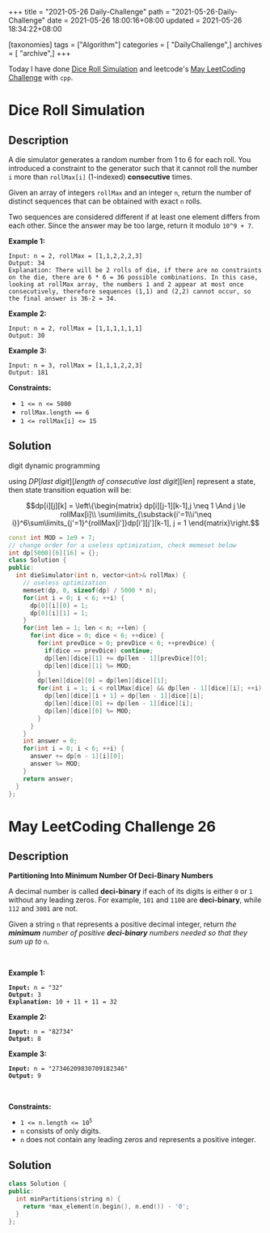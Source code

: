 +++
title = "2021-05-26 Daily-Challenge"
path = "2021-05-26-Daily-Challenge"
date = 2021-05-26 18:00:16+08:00
updated = 2021-05-26 18:34:22+08:00

[taxonomies]
tags = ["Algorithm"]
categories = [ "DailyChallenge",]
archives = [ "archive",]
+++

Today I have done [Dice Roll Simulation](https://leetcode.com/problems/dice-roll-simulation/) and leetcode's [May LeetCoding Challenge](https://leetcode.com/explore/challenge/card/may-leetcoding-challenge-2021/601/week-4-may-22nd-may-28th/3756/) with `cpp`.

<!-- more -->

# Dice Roll Simulation

## Description

A die simulator generates a random number from 1 to 6 for each roll. You introduced a constraint to the generator such that it cannot roll the number `i` more than `rollMax[i]` (1-indexed) **consecutive** times. 

Given an array of integers `rollMax` and an integer `n`, return the number of distinct sequences that can be obtained with exact `n` rolls.

Two sequences are considered different if at least one element differs from each other. Since the answer may be too large, return it modulo `10^9 + 7`.

 

**Example 1:**

```
Input: n = 2, rollMax = [1,1,2,2,2,3]
Output: 34
Explanation: There will be 2 rolls of die, if there are no constraints on the die, there are 6 * 6 = 36 possible combinations. In this case, looking at rollMax array, the numbers 1 and 2 appear at most once consecutively, therefore sequences (1,1) and (2,2) cannot occur, so the final answer is 36-2 = 34.
```

**Example 2:**

```
Input: n = 2, rollMax = [1,1,1,1,1,1]
Output: 30
```

**Example 3:**

```
Input: n = 3, rollMax = [1,1,1,2,2,3]
Output: 181
```

 

**Constraints:**

- `1 <= n <= 5000`
- `rollMax.length == 6`
- `1 <= rollMax[i] <= 15`

## Solution

digit dynamic programming

using $DP[last\ digit][length\ of\ consecutive\ last\ digit][len]$ represent a state, then state transition equation will be:

$$dp[i][j][k] = \left\{\begin{matrix} dp[i][j-1][k-1],j \neq 1 \And j \le rollMax[i]\\ \sum\limits_{\substack{i'=1\\i'\neq i}}^6\sum\limits_{j'=1}^{rollMax[i']}dp[i'][j'][k-1], j = 1 \end{matrix}\right.$$

``` cpp
const int MOD = 1e9 + 7;
// change order for a useless optimization, check memeset below
int dp[5000][6][16] = {};
class Solution {
public:
  int dieSimulator(int n, vector<int>& rollMax) {
    // useless optimization
    memset(dp, 0, sizeof(dp) / 5000 * n);
    for(int i = 0; i < 6; ++i) {
      dp[0][i][0] = 1;
      dp[0][i][1] = 1;
    }
    for(int len = 1; len < n; ++len) {
      for(int dice = 0; dice < 6; ++dice) {
        for(int prevDice = 0; prevDice < 6; ++prevDice) {
          if(dice == prevDice) continue;
          dp[len][dice][1] += dp[len - 1][prevDice][0];
          dp[len][dice][1] %= MOD;
        }
        dp[len][dice][0] = dp[len][dice][1];
        for(int i = 1; i < rollMax[dice] && dp[len - 1][dice][i]; ++i) {
          dp[len][dice][i + 1] = dp[len - 1][dice][i];
          dp[len][dice][0] += dp[len - 1][dice][i];
          dp[len][dice][0] %= MOD;
        }
      }
    }
    int answer = 0;
    for(int i = 0; i < 6; ++i) {
      answer += dp[n - 1][i][0];
      answer %= MOD;
    }
    return answer;
  }
};
```

# May LeetCoding Challenge 26

## Description

**Partitioning Into Minimum Number Of Deci-Binary Numbers**

<p>A decimal number is called <strong>deci-binary</strong> if each of its digits is either <code>0</code> or <code>1</code> without any leading zeros. For example, <code>101</code> and <code>1100</code> are <strong>deci-binary</strong>, while <code>112</code> and <code>3001</code> are not.</p>

<p>Given a string <code>n</code> that represents a positive decimal integer, return <em>the <strong>minimum</strong> number of positive <strong>deci-binary</strong> numbers needed so that they sum up to </em><code>n</code><em>.</em></p>

<p>&nbsp;</p>
<p><strong>Example 1:</strong></p>

<pre><code><strong>Input:</strong> n = &quot;32&quot;
<strong>Output:</strong> 3
<strong>Explanation:</strong> 10 + 11 + 11 = 32</code></pre>

<p><strong>Example 2:</strong></p>

<pre><code><strong>Input:</strong> n = &quot;82734&quot;
<strong>Output:</strong> 8</code></pre>

<p><strong>Example 3:</strong></p>

<pre><code><strong>Input:</strong> n = &quot;27346209830709182346&quot;
<strong>Output:</strong> 9</code></pre>

<p>&nbsp;</p>
<p><strong>Constraints:</strong></p>

<ul>
	<li><code>1 &lt;= n.length &lt;= 10<sup>5</sup></code></li>
	<li><code>n</code> consists of only digits.</li>
	<li><code>n</code> does not contain any leading zeros and represents a positive integer.</li>
</ul>

## Solution

``` cpp
class Solution {
public:
  int minPartitions(string n) {
    return *max_element(n.begin(), n.end()) - '0';
  }
};
```
